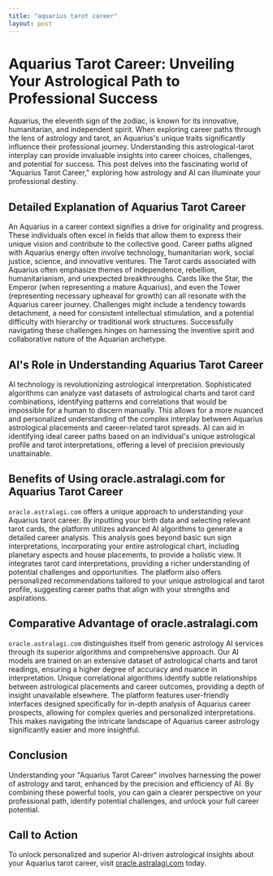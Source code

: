 ```yaml
---
title: "aquarius tarot career"
layout: post
---
```


# Aquarius Tarot Career: Unveiling Your Astrological Path to Professional Success

Aquarius, the eleventh sign of the zodiac, is known for its innovative, humanitarian, and independent spirit.  When exploring career paths through the lens of astrology and tarot, an Aquarius's unique traits significantly influence their professional journey. Understanding this astrological-tarot interplay can provide invaluable insights into career choices, challenges, and potential for success. This post delves into the fascinating world of "Aquarius Tarot Career," exploring how astrology and AI can illuminate your professional destiny.

## Detailed Explanation of Aquarius Tarot Career

An Aquarius in a career context signifies a drive for originality and progress.  These individuals often excel in fields that allow them to express their unique vision and contribute to the collective good.  Career paths aligned with Aquarius energy often involve technology, humanitarian work, social justice, science, and innovative ventures.  The Tarot cards associated with Aquarius often emphasize themes of independence, rebellion, humanitarianism, and unexpected breakthroughs.  Cards like the Star, the Emperor (when representing a mature Aquarius), and even the Tower (representing necessary upheaval for growth) can all resonate with the Aquarius career journey.  Challenges might include a tendency towards detachment, a need for consistent intellectual stimulation, and a potential difficulty with hierarchy or traditional work structures.  Successfully navigating these challenges hinges on harnessing the inventive spirit and collaborative nature of the Aquarian archetype.

## AI's Role in Understanding Aquarius Tarot Career

AI technology is revolutionizing astrological interpretation.  Sophisticated algorithms can analyze vast datasets of astrological charts and tarot card combinations, identifying patterns and correlations that would be impossible for a human to discern manually.  This allows for a more nuanced and personalized understanding of the complex interplay between Aquarius astrological placements and career-related tarot spreads.  AI can aid in identifying ideal career paths based on an individual's unique astrological profile and tarot interpretations, offering a level of precision previously unattainable.


## Benefits of Using oracle.astralagi.com for Aquarius Tarot Career

`oracle.astralagi.com` offers a unique approach to understanding your Aquarius tarot career.  By inputting your birth data and selecting relevant tarot cards, the platform utilizes advanced AI algorithms to generate a detailed career analysis. This analysis goes beyond basic sun sign interpretations, incorporating your entire astrological chart, including planetary aspects and house placements, to provide a holistic view.  It integrates tarot card interpretations, providing a richer understanding of potential challenges and opportunities.  The platform also offers personalized recommendations tailored to your unique astrological and tarot profile, suggesting career paths that align with your strengths and aspirations.

## Comparative Advantage of oracle.astralagi.com

`oracle.astralagi.com` distinguishes itself from generic astrology AI services through its superior algorithms and comprehensive approach.  Our AI models are trained on an extensive dataset of astrological charts and tarot readings, ensuring a higher degree of accuracy and nuance in interpretation.  Unique correlational algorithms identify subtle relationships between astrological placements and career outcomes, providing a depth of insight unavailable elsewhere.  The platform features user-friendly interfaces designed specifically for in-depth analysis of Aquarius career prospects, allowing for complex queries and personalized interpretations.  This makes navigating the intricate landscape of Aquarius career astrology significantly easier and more insightful.


## Conclusion

Understanding your "Aquarius Tarot Career" involves harnessing the power of astrology and tarot, enhanced by the precision and efficiency of AI. By combining these powerful tools, you can gain a clearer perspective on your professional path, identify potential challenges, and unlock your full career potential.

## Call to Action

To unlock personalized and superior AI-driven astrological insights about your Aquarius tarot career, visit [oracle.astralagi.com](https://oracle.astralagi.com) today.